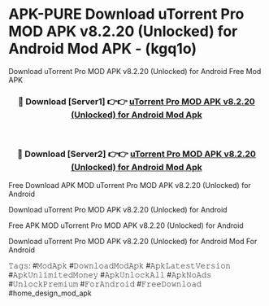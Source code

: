 # APK-PURE Download uTorrent Pro MOD APK v8.2.20 (Unlocked) for Android Mod APK - (kgq1o)
Download uTorrent Pro MOD APK v8.2.20 (Unlocked) for Android Free Mod APK

<div align="center">
<h3>🔴 Download [Server1] 👉👉 <a href="https://apk-comot.site?title=uTorrent_Pro_MOD_APK_v8.2.20_(Unlocked)_for_Android">uTorrent Pro MOD APK v8.2.20 (Unlocked) for Android Mod Apk</a></h3><br>

<h3>🔴 Download [Server2] 👉👉 <a href="https://apk-comot.site?title=uTorrent_Pro_MOD_APK_v8.2.20_(Unlocked)_for_Android">uTorrent Pro MOD APK v8.2.20 (Unlocked) for Android Mod Apk</a></h3>
</div>


Free Download APK MOD uTorrent Pro MOD APK v8.2.20 (Unlocked) for Android

Download uTorrent Pro MOD APK v8.2.20 (Unlocked) for Android 

Free APK MOD uTorrent Pro MOD APK v8.2.20 (Unlocked) for Android 

Download uTorrent Pro MOD APK v8.2.20 (Unlocked) for Android Mod For Android

𝚃𝚊𝚐𝚜: #𝙼𝚘𝚍𝙰𝚙𝚔 #𝙳𝚘𝚠𝚗𝚕𝚘𝚊𝚍𝙼𝚘𝚍𝙰𝚙𝚔 #𝙰𝚙𝚔𝙻𝚊𝚝𝚎𝚜𝚝𝚅𝚎𝚛𝚜𝚒𝚘𝚗 #𝙰𝚙𝚔𝚄𝚗𝚕𝚒𝚖𝚒𝚝𝚎𝚍𝙼𝚘𝚗𝚎𝚢 #𝙰𝚙𝚔𝚄𝚗𝚕𝚘𝚌𝚔𝙰𝚕𝚕 #𝙰𝚙𝚔𝙽𝚘𝙰𝚍𝚜 #𝚄𝚗𝚕𝚘𝚌𝚔𝙿𝚛𝚎𝚖𝚒𝚞𝚖 #𝙵𝚘𝚛𝙰𝚗𝚍𝚛𝚘𝚒𝚍 #𝙵𝚛𝚎𝚎𝙳𝚘𝚠𝚗𝚕𝚘𝚊𝚍 #home_design_mod_apk